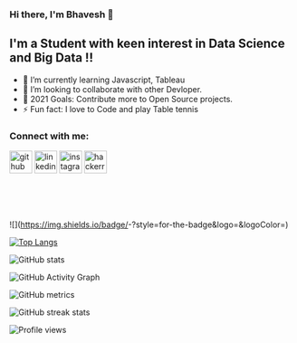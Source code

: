 ### Hi there, I'm Bhavesh 👋



## I'm a Student with keen interest in Data Science and Big Data !!

- 🌱 I’m currently learning Javascript, Tableau
- 👯 I’m looking to collaborate with other Devloper.
- 🥅 2021 Goals: Contribute more to Open Source projects.
- ⚡ Fun fact: I love to Code and play Table tennis 

### Connect with me:

[<img src='https://cdn.jsdelivr.net/npm/simple-icons@3.0.1/icons/github.svg' alt='github' height='40'>](https://github.com/Bp970)  [<img src='https://cdn.jsdelivr.net/npm/simple-icons@3.0.1/icons/linkedin.svg' alt='linkedin' height='40'>](https://www.linkedin.com/in/https://www.linkedin.com/in/bhavesh-patil-2000//)  [<img src='https://cdn.jsdelivr.net/npm/simple-icons@3.0.1/icons/instagram.svg' alt='instagram' height='40'>](https://www.instagram.com/https://www.instagram.com/i_am__paranoid_//)  [<img src='https://cdn.jsdelivr.net/npm/simple-icons@3.0.1/icons/hackerrank.svg' alt='hackerrank' height='40'>](https://www.hackerrank.com/789bhaveshpatil)  

<br />


[instagram]: https://www.instagram.com/i_am__paranoid_/

[linkedin]: https://www.linkedin.com/in/bhavesh-patil-2000/

<br />



<br />

![<Badge Name>](https://img.shields.io/badge/<Badge Text>-<Background Color>?style=for-the-badge&logo=<Icon Name>&logoColor=<Logo Color>)

[![Top Langs](https://github-readme-stats.vercel.app/api/top-langs/?username=Bp970)](https://github.com/anuraghazra/github-readme-stats)

![GitHub stats](https://github-readme-stats.vercel.app/api?username=Bp970&show_icons=true)  

![GitHub Activity Graph](https://activity-graph.herokuapp.com/graph?username=Bp970)  

![GitHub metrics](https://metrics.lecoq.io/Bp970)  

![GitHub streak stats](https://github-readme-streak-stats.herokuapp.com/?user=Bp970)  

![Profile views](https://gpvc.arturio.dev/Bp970)  
